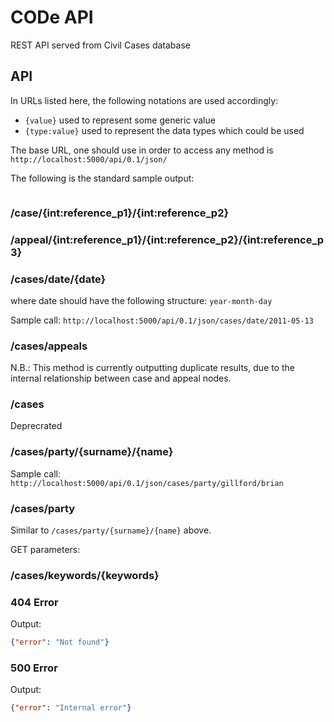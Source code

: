 # CODe API
REST API served from Civil Cases database

## API
In URLs listed here, the following notations are used accordingly:

* `` {value} `` used to represent some generic value
* `` {type:value} `` used to represent the data types which could be used

The base URL, one should use in order to access any method is
`` http://localhost:5000/api/0.1/json/ ``

The following is the standard sample output:
``` json

```

### /case/{int:reference_p1}/{int:reference_p2}


### /appeal/{int:reference_p1}/{int:reference_p2}/{int:reference_p3}


### /cases/date/{date}
where date should have the following structure:
`` year-month-day ``

Sample call:
`` http://localhost:5000/api/0.1/json/cases/date/2011-05-13 ``

### /cases/appeals
N.B.: This method is currently outputting duplicate results, due to the internal relationship between case
and appeal nodes.

### /cases
Deprecrated

### /cases/party/{surname}/{name}
Sample call:
`` http://localhost:5000/api/0.1/json/cases/party/gillford/brian ``

### /cases/party
Similar to `` /cases/party/{surname}/{name} `` above.

GET parameters:


### /cases/keywords/{keywords}

### 404 Error
Output:
``` json
{"error": "Not found"}
```

### 500 Error
Output:
``` json
{"error": "Internal error"}
```